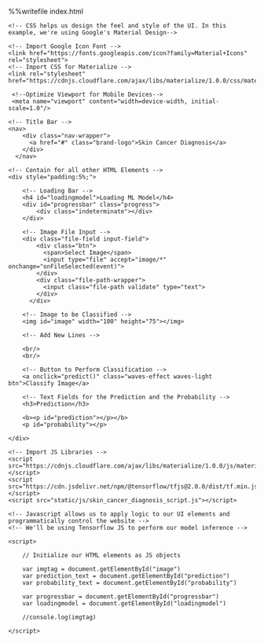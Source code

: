 %%writefile index.html

<head>

    <!-- CSS helps us design the feel and style of the UI. In this example, we're using Google's Material Design-->

    <!-- Import Google Icon Font -->
    <link href="https://fonts.googleapis.com/icon?family=Material+Icons" rel="stylesheet">
    <!-- Import CSS for Materialize -->
    <link rel="stylesheet" href="https://cdnjs.cloudflare.com/ajax/libs/materialize/1.0.0/css/materialize.min.css">

     <!--Optimize Viewport for Mobile Devices-->
     <meta name="viewport" content="width=device-width, initial-scale=1.0"/>

</head>
<body>

    <!-- Title Bar -->
    <nav>
        <div class="nav-wrapper">
          <a href="#" class="brand-logo">Skin Cancer Diagnosis</a>
        </div>
      </nav>

    <!-- Contain for all other HTML Elements -->
    <div style="padding:5%;">

        <!-- Loading Bar -->
        <h4 id="loadingmodel">Loading ML Model</h4>
        <div id="progressbar" class="progress">
            <div class="indeterminate"></div>
        </div>

        <!-- Image File Input -->
        <div class="file-field input-field">
            <div class="btn">
              <span>Select Image</span>
              <input type="file" accept="image/*" onchange="onFileSelected(event)">
            </div>
            <div class="file-path-wrapper">
              <input class="file-path validate" type="text">
            </div>
          </div>
        
        <!-- Image to be Classified -->
        <img id="image" width="100" height="75"></img>

        <!-- Add New Lines -->

        <br/>
        <br/>
        
        <!-- Button to Perform Classification -->
        <a onclick="predict()" class="waves-effect waves-light btn">Classify Image</a>
        
        <!-- Text Fields for the Prediction and the Probability -->
        <h3>Prediction</h3>

        <b><p id="prediction"></p></b>
        <p id="probability"></p>

    </div>
        
    <!-- Import JS Libraries -->
    <script src="https://cdnjs.cloudflare.com/ajax/libs/materialize/1.0.0/js/materialize.min.js"></script>
    <script src="https://cdn.jsdelivr.net/npm/@tensorflow/tfjs@2.0.0/dist/tf.min.js"></script>
    <script src="static/js/skin_cancer_diagnosis_script.js"></script>

    <!-- Javascript allows us to apply logic to our UI elements and programmatically control the website -->
    <!-- We'll be using Tensorflow JS to perform our model inference -->

    <script>
        
        // Initialize our HTML elements as JS objects

        var imgtag = document.getElementById("image")
        var prediction_text = document.getElementById("prediction")
        var probability_text = document.getElementById("probability")

        var progressbar = document.getElementById("progressbar")
        var loadingmodel = document.getElementById("loadingmodel")

        //console.log(imgtag)
        
    </script>
</body>
